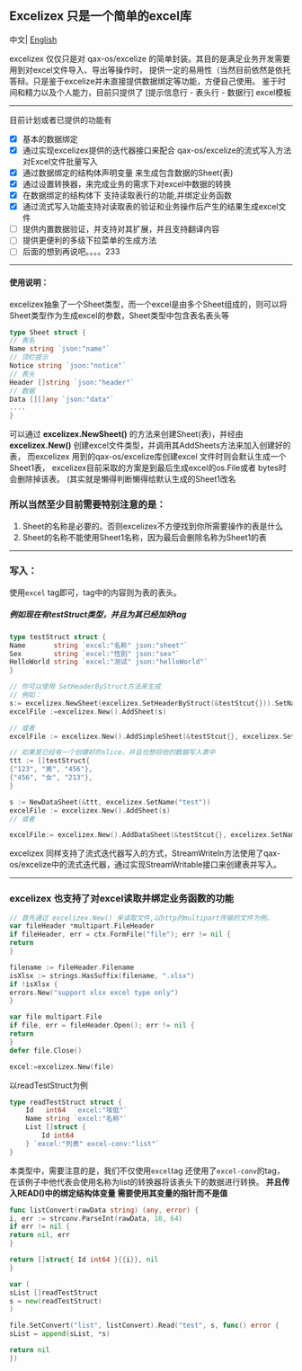 ## Excelizex 只是一个简单的excel库
 中文| [English](README_ENG.md)

excelizex 仅仅只是对 qax-os/excelize 的简单封装。其目的是满足业务开发需要用到对excel文件导入、导出等操作时，
提供一定的易用性（当然目前依然是依托答辩。只是鉴于excelize并未直接提供数据绑定等功能，方便自己使用。
鉴于时间和精力以及个人能力，目前只提供了 [提示信息行 - 表头行 - 数据行] excel模板
****
目前计划或者已提供的功能有

- [x] 基本的数据绑定
- [x] 通过实现excelizex提供的迭代器接口来配合 qax-os/excelize的流式写入方法 对Excel文件批量写入
- [x] 通过数据绑定的结构体声明变量 来生成包含数据的Sheet(表)
- [x] 通过设置转换器，来完成业务的需求下对excel中数据的转换
- [x] 在数据绑定的结构体下 支持读取表行的功能,并绑定业务函数
- [x] 通过流式写入功能支持对读取表的验证和业务操作后产生的结果生成excel文件
- [ ] 提供内置数据验证，并支持对其扩展，并且支持翻译内容
- [ ] 提供更便利的多级下拉菜单的生成方法
- [ ] 后面的想到再说吧。。。。233

****

#### 使用说明：

excelizex抽象了一个Sheet类型，而一个excel是由多个Sheet组成的，则可以将
Sheet类型作为生成excel的参数，Sheet类型中包含表名表头等

```go
type Sheet struct {
// 表名
Name string `json:"name"`
// 顶栏提示
Notice string `json:"notice"`
// 表头
Header []string `json:"header"`
// 数据
Data [][]any `json:"data"`
....
}
```

可以通过 **excelizex.NewSheet()** 的方法来创建Sheet(表)，并经由
**excelizex.New()** 创建excel文件类型，并调用其AddSheets方法来加入创建好的表，
而excelizex 用到的qax-os/excelize库创建excel 文件时则会默认生成一个Sheet1表，
excelizex目前采取的方案是到最后生成excel的os.File或者 bytes时会删除掉该表。
(其实就是懒得判断懒得给默认生成的Sheet1改名

### 所以当然至少目前需要特别注意的是：

1. Sheet的名称是必要的。否则excelizex不方便找到你所需要操作的表是什么
2. Sheet的名称不能使用Sheet1名称，因为最后会删除名称为Sheet1的表
****

### 写入：

使用`excel` tag即可，tag中的内容则为表的表头。

##### 例如现在有testStruct类型，并且为其已经加好tag

```go
type testStruct struct {
Name       string `excel:"名称" json:"sheet"`
Sex        string `excel:"性别" json:"sex"`
HelloWorld string `excel:"测试" json:"helloWorld"`
}

```

```go
// 你可以使用 SetHeaderByStruct方法来生成
// 例如：
s:= excelizex.NewSheet(excelizex.SetHeaderByStruct(&testStcut{})).SetName("test")
excelFile :=excelizex.New().AddSheet(s)

// 或者
excelFile := excelizex.New().AddSimpleSheet(&testStcut{}, excelizex.SetName("test"))

// 如果是已经有一个创建好的slice，并且也想将他的数据写入表中
ttt := []testStruct{
{"123", "男", "456"},
{"456", "女", "213"},
}

s := NewDataSheet(&ttt, excelizex.SetName("test"))
excelFile := excelizex.New().AddSheet(s)
// 或者

excelFile:= excelizex.New().AddDataSheet(&testStcut{}, excelizex.SetName("test"))
```
excelizex 同样支持了流式迭代器写入的方式，StreamWriteIn方法使用了qax-os/excelize中的流式迭代器，通过实现StreamWritable接口来创建表并写入。

****
### excelizex 也支持了对excel读取并绑定业务函数的功能

```go
// 首先通过 excelizex.New() 来读取文件,以http的multipart传输的文件为例。
var fileHeader *multipart.FileHeader
if fileHeader, err = ctx.FormFile("file"); err != nil {
return
}

filename := fileHeader.Filename
isXlsx := strings.HasSuffix(filename, ".xlsx")
if !isXlsx {
errors.New("support xlsx excel type only")
}

var file multipart.File
if file, err = fileHeader.Open(); err != nil {
return
}
defer file.Close()

excel:=excelizex.New(file)
```
以readTestStruct为例

```go
type readTestStruct struct {
	Id   int64  `excel:"埃低"`
	Name string `excel:"名称"`
	List []struct {
		Id int64
	} `excel:"列表" excel-conv:"list"`
}
```
本类型中，需要注意的是，我们不仅使用`excel`tag 还使用了`excel-conv`的tag，
在该例子中他代表会使用名称为list的转换器将该表头下的数据进行转换。
**并且传入READ()中的绑定结构体变量 需要使用其变量的指针而不是值**
```go
func listConvert(rawData string) (any, error) {
i, err := strconv.ParseInt(rawData, 10, 64)
if err != nil {
return nil, err
}

return []struct{ Id int64 }{{i}}, nil
}

var (
sList []readTestStruct
s = new(readTestStruct)
)

file.SetConvert("list", listConvert).Read("test", s, func() error {
sList = append(sList, *s)

return nil
})

```


